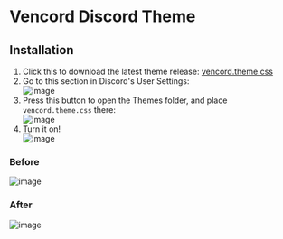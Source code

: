 # Vencord Discord Theme

## Installation
1. Click this to download the latest theme release: [vencord.theme.css](https://github.com/Synqat/vencord-theme/releases/download/main/vencord.theme.css)
2. Go to this section in Discord's User Settings: <br/>
   ![image](https://github.com/Synqat/vencord-theme/assets/29748817/f56ede7c-8f15-44c2-87e7-ebcb492b655e)
3. Press this button to open the Themes folder, and place `vencord.theme.css` there: <br/>
   ![image](https://github.com/Synqat/vencord-theme/assets/29748817/80b5b869-4dca-4c0b-b921-16ac2c0d0d03)
4. Turn it on! <br/>
   ![image](https://github.com/Synqat/vencord-theme/assets/29748817/9ff9e6f5-d5c9-4494-98c9-4405cb57996a)

### Before
![image](https://github.com/Synqat/vencord-theme/assets/29748817/648ff282-6d24-4480-be34-05a1f942479f)

### After
![image](https://github.com/Synqat/vencord-theme/assets/29748817/998e357a-dd1b-4335-bdd0-ee6acb9f042c)


